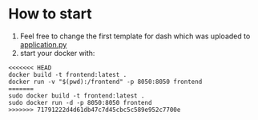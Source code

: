 # How to start

1) Feel free to change the first template for dash which was uploaded to
[application.py](https://github.com/DFscript/Covid_19_data_visualisation/blob/master/frontend/application.py)
2) start your docker with:

```
<<<<<<< HEAD
docker build -t frontend:latest .
docker run -v "$(pwd):/frontend" -p 8050:8050 frontend
=======
sudo docker build -t frontend:latest .
sudo docker run -d -p 8050:8050 frontend
>>>>>>> 71791222d4d61db47c7d45cbc5c589e952c7700e
```
